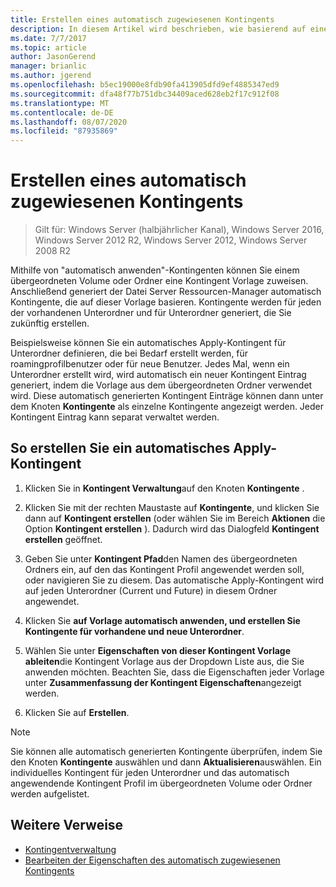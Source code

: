 ```yaml
---
title: Erstellen eines automatisch zugewiesenen Kontingents
description: In diesem Artikel wird beschrieben, wie basierend auf einer Kontingent Vorlage automatisch Apply-Kontingente erstellt werden.
ms.date: 7/7/2017
ms.topic: article
author: JasonGerend
manager: brianlic
ms.author: jgerend
ms.openlocfilehash: b5ec19000e8fdb90fa413905dfd9ef4885347ed9
ms.sourcegitcommit: dfa48f77b751dbc34409aced628eb2f17c912f08
ms.translationtype: MT
ms.contentlocale: de-DE
ms.lasthandoff: 08/07/2020
ms.locfileid: "87935869"
---
```

# <a name="create-an-auto-apply-quota"></a>Erstellen eines automatisch zugewiesenen Kontingents

> Gilt für: Windows Server (halbjährlicher Kanal), Windows Server 2016, Windows Server 2012 R2, Windows Server 2012, Windows Server 2008 R2

Mithilfe von "automatisch anwenden"-Kontingenten können Sie einem übergeordneten Volume oder Ordner eine Kontingent Vorlage zuweisen. Anschließend generiert der Datei Server Ressourcen-Manager automatisch Kontingente, die auf dieser Vorlage basieren. Kontingente werden für jeden der vorhandenen Unterordner und für Unterordner generiert, die Sie zukünftig erstellen.

Beispielsweise können Sie ein automatisches Apply-Kontingent für Unterordner definieren, die bei Bedarf erstellt werden, für roamingprofilbenutzer oder für neue Benutzer. Jedes Mal, wenn ein Unterordner erstellt wird, wird automatisch ein neuer Kontingent Eintrag generiert, indem die Vorlage aus dem übergeordneten Ordner verwendet wird. Diese automatisch generierten Kontingent Einträge können dann unter dem Knoten **Kontingente** als einzelne Kontingente angezeigt werden. Jeder Kontingent Eintrag kann separat verwaltet werden.

## <a name="to-create-an-auto-apply-quota"></a>So erstellen Sie ein automatisches Apply-Kontingent

1.  Klicken Sie in **Kontingent Verwaltung**auf den Knoten **Kontingente** .

2.  Klicken Sie mit der rechten Maustaste auf **Kontingente**, und klicken Sie dann auf **Kontingent erstellen** (oder wählen Sie im Bereich **Aktionen** die Option **Kontingent erstellen** ). Dadurch wird das Dialogfeld **Kontingent erstellen** geöffnet.

3.  Geben Sie unter **Kontingent Pfad**den Namen des übergeordneten Ordners ein, auf den das Kontingent Profil angewendet werden soll, oder navigieren Sie zu diesem. Das automatische Apply-Kontingent wird auf jeden Unterordner (Current und Future) in diesem Ordner angewendet.

4.  Klicken Sie **auf Vorlage automatisch anwenden, und erstellen Sie Kontingente für vorhandene und neue Unterordner**.

5.  Wählen Sie unter **Eigenschaften von dieser Kontingent Vorlage ableiten**die Kontingent Vorlage aus der Dropdown Liste aus, die Sie anwenden möchten. Beachten Sie, dass die Eigenschaften jeder Vorlage unter **Zusammenfassung der Kontingent Eigenschaften**angezeigt werden.

6.  Klicken Sie auf **Erstellen**.

> [!Note]
> Sie können alle automatisch generierten Kontingente überprüfen, indem Sie den Knoten **Kontingente** auswählen und dann **Aktualisieren**auswählen. Ein individuelles Kontingent für jeden Unterordner und das automatisch angewendende Kontingent Profil im übergeordneten Volume oder Ordner werden aufgelistet.

## <a name="additional-references"></a>Weitere Verweise

-   [Kontingentverwaltung](quota-management.md)
-   [Bearbeiten der Eigenschaften des automatisch zugewiesenen Kontingents](edit-auto-apply-quota-properties.md)